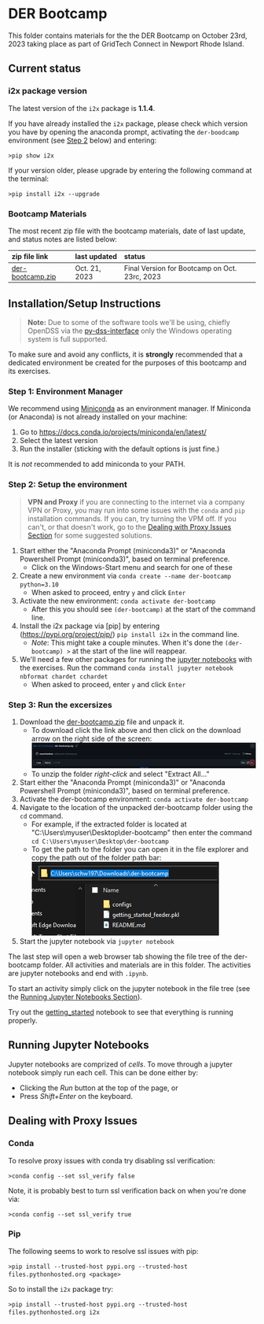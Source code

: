 # DER Bootcamp
This folder contains materials for the the DER Bootcamp on October 23rd, 2023 taking place as part of GridTech Connect in Newport Rhode Island.

## Current status
### i2x package version
The latest version of the `i2x` package is **1.1.4**.

If you have already installed the `i2x` package, please check which version you have by opening the anaconda prompt, activating the `der-boodcamp` environment (see [Step 2](#step-2-setup-the-environment) below) and entering:
```
>pip show i2x
```
If your version older, please upgrade by entering the following command at the terminal:
```
>pip install i2x --upgrade
``` 

### Bootcamp Materials
The most recent zip file with the bootcamp materials, date of last update, and status notes are listed below:

| zip file link| last updated | status |
|:------------ | :---------- | :----- |
|[der-bootcamp.zip](./der-bootcamp.zip) | Oct. 21, 2023 | Final Version for Bootcamp on Oct. 23rc, 2023|

## Installation/Setup Instructions
> **Note:** Due to some of the software tools we'll be using, chiefly OpenDSS via the [py-dss-interface](https://py-dss-interface.readthedocs.io/en/latest/) only the Windows operating system is full supported.
 
To make sure and avoid any conflicts, it is **strongly** recommended that a dedicated environment be created for the purposes of this bootcamp and its exercises.
### Step 1: Environment Manager
We recommend using [Miniconda](https://docs.conda.io/projects/miniconda/en/latest/) as an environment manager.
If Miniconda (or Anaconda) is not already installed on your machine:
1. Go to https://docs.conda.io/projects/miniconda/en/latest/
2. Select the latest version
3. Run the installer (sticking with the default options is just fine.)

It is _not_ recommended to add miniconda to your PATH.

### Step 2: Setup the environment
> **VPN and Proxy** if you are connecting to the internet via a company VPN or Proxy, you may run into some issues with the `conda` and `pip` installation commands.
> If you can, try turning the VPM off.
> If you can't, or that doesn't work, go to the [Dealing with Proxy Issues Section](#dealing-with-proxy-issues) for some suggested solutions.

1. Start either the "Anaconda Prompt (miniconda3)" or "Anaconda Powershell Prompt (miniconda3)", based on terminal preference.
    * Click on the Windows-Start menu and search for one of these
2. Create a new environment via `conda create --name der-bootcamp python=3.10`
    * When asked to proceed, entry `y` and click `Enter`
3. Activate the new environment: `conda activate der-bootcamp`
    * After this you should see `(der-bootcamp)` at the start of the command line. 
4. Install the i2x package via [pip] by entering (https://pypi.org/project/pip/) `pip install i2x` in the command line.
    * _Note_: This might take a couple minutes. When it's done the `(der-bootcamp) >` at the start of the line will reappear.
5. We'll need a few other packages for running the [jupyter notebooks](https://jupyter.org/) with the exercises. Run the command `conda install jupyter notebook nbformat chardet cchardet`
    * When asked to proceed, enter `y` and click `Enter` 
### Step 3: Run the excersizes
1. Download the [der-bootcamp.zip](./der-bootcamp.zip) file and unpack it.
    * To download click the link above and then click on the download arrow on the right side of the screen:
    ![](./figs/download_zip_file_1.png)
    * To unzip the folder _right-click_ and select "Extract All..."
2. Start either the "Anaconda Prompt (miniconda3)" or "Anaconda Powershell Prompt (miniconda3)", based on terminal preference.
3. Activate the der-bootcamp environment: `conda activate der-bootcamp`
4. Navigate to the location of the unpacked der-bootcamp folder using the `cd` command.
    * For example, if the extracted folder is located at "C:\Users\myuser\Desktop\der-bootcamp\" then enter the command `cd C:\Users\myuser\Desktop\der-bootcamp`
    * To get the path to the folder you can open it in the file explorer and copy the path out of the folder path bar:<br>
    ![](./figs/get_derbootcamp_path.png)
5. Start the jupyter notebook via `jupyter notebook`

The last step will open a web browser tab showing the file tree of the der-bootcamp folder.
All activities and materials are in this folder.
The activities are jupyter notebooks and end with `.ipynb`.

To start an activity simply click on the jupyter notebook in the file tree (see the [Running Jupyter Notebooks Section](#running-jupyter-notebooks)).

Try out the [getting_started](./getting_started.ipynb) notebook to see that everything is running properly.

## Running Jupyter Notebooks
Jupyter notebooks are comprized of _cells_.
To move through a jupyter notebook simply run each cell.
This can be done either by:
* Clicking the _Run_ button at the top of the page, or
* Press _Shift+Enter_ on the keyboard.

## Dealing with Proxy Issues
### Conda
To resolve proxy issues with conda try disabling ssl verification:
```
>conda config --set ssl_verify false 
```

Note, it is probably best to turn ssl verification back on when you're done via:
```
>conda config --set ssl_verify true 
```

### Pip
The following seems to work to resolve ssl issues with pip:
```
>pip install --trusted-host pypi.org --trusted-host files.pythonhosted.org <package>
```
So to install the `i2x` package try:
```
>pip install --trusted-host pypi.org --trusted-host files.pythonhosted.org i2x
```